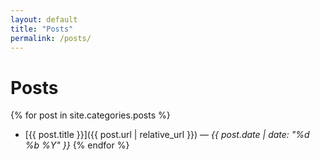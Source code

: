 ```yaml
---
layout: default
title: "Posts"
permalink: /posts/
---
```


# Posts
{% for post in site.categories.posts %}
- [{{ post.title }}]({{ post.url | relative_url }}) — _{{ post.date | date: "%d %b %Y" }}_
{% endfor %}
